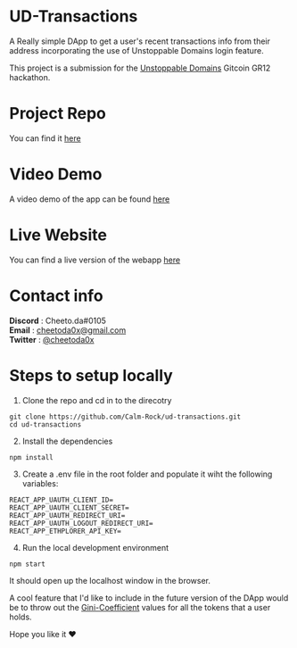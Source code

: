 # UD-Transactions
A Really simple DApp to get a user's recent transactions info from their address incorporating the use of Unstoppable Domains login feature.

This project is a submission for the [Unstoppable Domains](https://gitcoin.co/issue/unstoppabledomains/gitcoin-bounties/1/100027208) Gitcoin GR12 hackathon.

# Project Repo
You can find it [here](https://github.com/Calm-Rock/ud-transactions)

# Video Demo
A video demo of the app can be found [here](https://youtu.be/-LQk7HozBos)

# Live Website
You can find a live version of the webapp [here](https://ud-transactions.vercel.app)

# Contact info
**Discord** : Cheeto.da#0105 <br>
**Email** : cheetoda0x@gmail.com <br>
**Twitter** : [@cheetoda0x](https://twitter.com/cheetoda0x) <br>

# Steps to setup locally

1. Clone the repo and cd in to the direcotry
``` 
git clone https://github.com/Calm-Rock/ud-transactions.git
cd ud-transactions
```
2. Install the dependencies
``` 
npm install

```
3. Create a .env file in the root folder and populate it wiht the following variables:
```
REACT_APP_UAUTH_CLIENT_ID=
REACT_APP_UAUTH_CLIENT_SECRET=
REACT_APP_UAUTH_REDIRECT_URI=
REACT_APP_UAUTH_LOGOUT_REDIRECT_URI=
REACT_APP_ETHPLORER_API_KEY=
```
4. Run the local development environment
```
npm start
```
It should open up the localhost window in the browser.

A cool feature that I'd like to include in the future version of the DApp would be to throw out the [Gini-Coefficient](https://en.wikipedia.org/wiki/Gini_coefficient) values for all the tokens that a user holds.

Hope you like it ❤️
